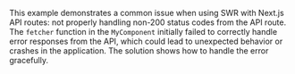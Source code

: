 This example demonstrates a common issue when using SWR with Next.js API routes: not properly handling non-200 status codes from the API route. The `fetcher` function in the `MyComponent` initially failed to correctly handle error responses from the API, which could lead to unexpected behavior or crashes in the application. The solution shows how to handle the error gracefully.